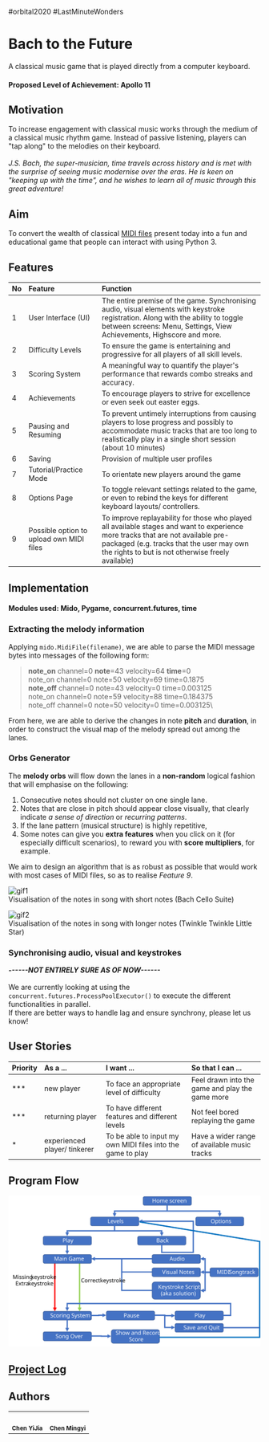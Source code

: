#orbital2020 #LastMinuteWonders
# Bach to the Future
A classical music game that is played directly from a computer keyboard.

#### Proposed Level of Achievement: Apollo 11

## Motivation
To increase engagement with classical music works through the medium of a classical music rhythm game. Instead of passive listening, players can "tap along" to the melodies on their keyboard.\
\
*J.S. Bach, the super-musician, time travels across history and is met with the surprise of seeing music modernise over the eras. He is keen on "keeping up with the time", and he wishes to learn all of music through this great adventure!*

## Aim
To convert the wealth of classical [MIDI files](https://en.scratch-wiki.info/wiki/MIDI_Notes) present today into a fun and educational game that people can interact with using Python 3.

## Features

| No | Feature | Function |
|:--|:--|:--|
| 1 | User Interface (UI) | The entire premise of the game. Synchronising audio, visual elements with keystroke registration. Along with the ability to toggle between screens: Menu, Settings, View Achievements, Highscore and more.|
| 2 | Difficulty Levels | To ensure the game is entertaining and progressive for all players of all skill levels. |
| 3 | Scoring System | A meaningful way to quantify the player's performance that rewards combo streaks and accuracy. |
| 4 | Achievements | To encourage players to strive for excellence or even seek out easter eggs. |
| 5 | Pausing and Resuming | To prevent untimely interruptions from causing players to lose progress and possibly to accommodate music tracks that are too long to realistically play in a single short session (about 10 minutes) |
| 6 | Saving | Provision of multiple user profiles |
| 7 | Tutorial/Practice Mode | To orientate new players around the game |
| 8 | Options Page | To toggle relevant settings related to the game, or even to rebind the keys for different keyboard layouts/ controllers. |
| 9 | Possible option to upload own MIDI files | To improve replayability for those who played all available stages and want to experience more tracks that are not available pre-packaged (e.g. tracks that the user may own the rights to but is not otherwise freely available) |

## Implementation
#### Modules used: Mido, Pygame, concurrent.futures, time
### Extracting the melody information
Applying `mido.MidiFile(filename)`, we are able to parse the MIDI message bytes into messages of the following form:

> **note_on** channel=0 **note**=43 velocity=64 **time**=0\
> note_on channel=0 note=50 velocity=69 time=0.1875\
> **note_off** channel=0 note=43 velocity=0 time=0.003125\
> note_on channel=0 note=59 velocity=88 time=0.184375\
> note_off channel=0 note=50 velocity=0 time=0.003125\

From here, we are able to derive the changes in note **pitch** and **duration**, in order to construct the visual map of the melody spread out among the lanes.

### Orbs Generator
The **melody orbs** will flow down the lanes in a **non-random** logical fashion that will emphasise on the following:
1. Consecutive notes should not cluster on one single lane.
2. Notes that are close in pitch should appear close visually, that clearly indicate *a sense of direction* or *recurring patterns*.
3. If the lane pattern (musical structure) is highly repetitive, <insert bonus feature here>
4. Some notes can give you **extra features** when you click on it (for especially difficult scenarios), to reward you with **score multipliers**, for example.

We aim to design an algorithm that is as robust as possible that would work with most cases of MIDI files, so as to realise *Feature 9*.

![gif1](https://user-images.githubusercontent.com/65040076/83422957-dffbf780-a45c-11ea-861f-d47424d4a67f.gif)\
Visualisation of the notes in song with short notes (Bach Cello Suite)

![gif2](https://user-images.githubusercontent.com/65040076/83423001-f1dd9a80-a45c-11ea-91e2-10b8168884fb.gif)\
Visualisation of the notes in song with longer notes (Twinkle Twinkle Little Star)

### Synchronising audio, visual and keystrokes
***------NOT ENTIRELY SURE AS OF NOW------***\
\
We are currently looking at using the `concurrent.futures.ProcessPoolExecutor()` to execute the different functionalities in parallel.\
If there are better ways to handle lag and ensure synchrony, please let us know!

## User Stories

| Priority | As a ... | I want ... | So that I can ... |
|:--|:--|:--|:--|
| *** | new player | To face an appropriate level of difficulty | Feel drawn into the game and play the game more |
| *** | returning player | To have different features and different levels | Not feel bored replaying the game |
| * | experienced player/ tinkerer | To be able to input my own MIDI files into the game to play | Have a wider range of available music tracks |

## Program Flow
<img alt="Program Flow" src="./Program Flow.svg">



## [Project Log](https://docs.google.com/spreadsheets/d/1cvhibKC6C2piTqb6wom9Ge8BIiDPPLDGw0afi3QZ9Ro/edit?usp=sharing)

## Authors
<table>
  <tr>
    <td align="center"><img src="https://avatars.githubusercontent.com/chence08" width="100px;" alt=""/><br /><sub><b>Chen YiJia</b></sub><br /></td>
    <td align="center"><img src="https://avatars.githubusercontent.com/mingyi456" width="100px;" alt=""/><br /><sub><b>Chen Mingyi</b></sub><br /></td>
  </tr>
<table>

